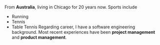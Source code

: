 From **Australia**, living in Chicago for 20 years now.
Sports include
  * Running
  * Tennis
  * Table Tennis
Regarding career, I have a software engineering background. Most recent experiences have been **project management** and **product management**.
